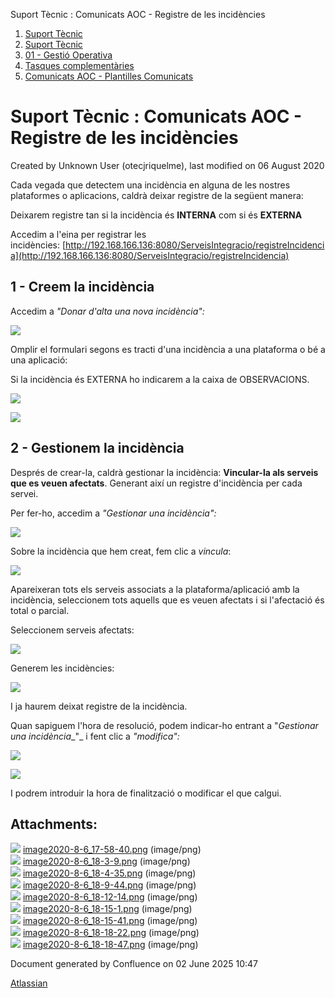 Suport Tècnic : Comunicats AOC - Registre de les incidències  

1.  [Suport Tècnic](index.html)
2.  [Suport Tècnic](13893782.html)
3.  [01 - Gestió Operativa](26313391.html)
4.  [Tasques complementàries](26313409.html)
5.  [Comunicats AOC - Plantilles Comunicats](Comunicats-AOC---Plantilles-Comunicats_26313472.html)

Suport Tècnic : Comunicats AOC - Registre de les incidències
============================================================

Created by Unknown User (otecjriquelme), last modified on 06 August 2020

Cada vegada que detectem una incidència en alguna de les nostres plataformes o aplicacions, caldrà deixar registre de la següent manera:

Deixarem registre tan si la incidència és **INTERNA** com si és **EXTERNA**

  

Accedim a l'eina per registrar les incidències: [http://192.168.166.136:8080/ServeisIntegracio/registreIncidencia](http://192.168.166.136:8080/ServeisIntegracio/registreIncidencia)

  

1 - Creem la incidència
-----------------------

Accedim a _"Donar d'alta una nova incidència":_

  

![](attachments/41518453/41518456.png)

Omplir el formulari segons es tracti d'una incidència a una plataforma o bé a una aplicació:

Si la incidència és EXTERNA ho indicarem a la caixa de OBSERVACIONS.

![](attachments/41518453/41518457.png)

![](attachments/41518453/41518458.png)

  

2 - Gestionem la incidència
---------------------------

Després de crear-la, caldrà gestionar la incidència: **Vincular-la als serveis que es veuen afectats**. Generant així un registre d'incidència per cada servei.

Per fer-ho, accedim a _"Gestionar una incidència":_

![](attachments/41518453/41518459.png)

  

Sobre la incidència que hem creat, fem clic a _vincula_:

![](attachments/41518453/41518460.png)

  

Apareixeran tots els serveis associats a la plataforma/aplicació amb la incidència, seleccionem tots aquells que es veuen afectats i si l'afectació és total o parcial.

Seleccionem serveis afectats:

![](attachments/41518453/41518461.png)

Generem les incidències:

![](attachments/41518453/41518462.png)

I ja haurem deixat registre de la incidència.

Quan sapiguem l'hora de resolució, podem indicar-ho entrant a "_Gestionar una incidència__"_ i fent clic a _"modifica":_

![](attachments/41518453/41518463.png)

![](attachments/41518453/41518464.png)

I podrem introduir la hora de finalització o modificar el que calgui.

  

  

  

  

Attachments:
------------

![](images/icons/bullet_blue.gif) [image2020-8-6\_17-58-40.png](attachments/41518453/41518456.png) (image/png)  
![](images/icons/bullet_blue.gif) [image2020-8-6\_18-3-9.png](attachments/41518453/41518457.png) (image/png)  
![](images/icons/bullet_blue.gif) [image2020-8-6\_18-4-35.png](attachments/41518453/41518458.png) (image/png)  
![](images/icons/bullet_blue.gif) [image2020-8-6\_18-9-44.png](attachments/41518453/41518459.png) (image/png)  
![](images/icons/bullet_blue.gif) [image2020-8-6\_18-12-14.png](attachments/41518453/41518460.png) (image/png)  
![](images/icons/bullet_blue.gif) [image2020-8-6\_18-15-1.png](attachments/41518453/41518461.png) (image/png)  
![](images/icons/bullet_blue.gif) [image2020-8-6\_18-15-41.png](attachments/41518453/41518462.png) (image/png)  
![](images/icons/bullet_blue.gif) [image2020-8-6\_18-18-22.png](attachments/41518453/41518463.png) (image/png)  
![](images/icons/bullet_blue.gif) [image2020-8-6\_18-18-47.png](attachments/41518453/41518464.png) (image/png)  

Document generated by Confluence on 02 June 2025 10:47

[Atlassian](http://www.atlassian.com/)
